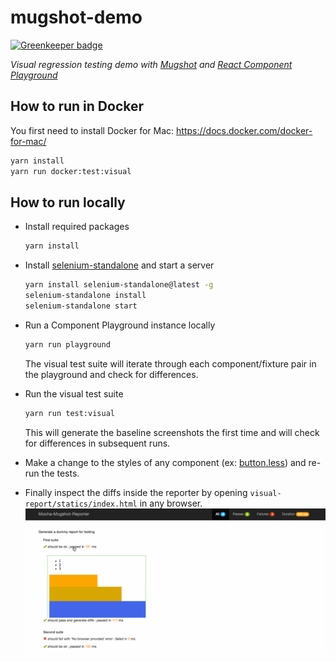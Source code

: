 # mugshot-demo

[![Greenkeeper badge](https://badges.greenkeeper.io/react-bucharest/mugshot-demo.svg)](https://greenkeeper.io/)

*Visual regression testing demo with [Mugshot](https://github.com/uberVU/mugshot) and [React Component Playground](https://github.com/skidding/react-component-playground)*

## How to run in Docker

You first need to install Docker for Mac: https://docs.docker.com/docker-for-mac/

```bash
yarn install
yarn run docker:test:visual
```

## How to run locally

- Install required packages
  ```bash
  yarn install
  ```

- Install [selenium-standalone](https://github.com/vvo/selenium-standalone) and start a server
  ```bash
  yarn install selenium-standalone@latest -g
  selenium-standalone install
  selenium-standalone start
  ```

- Run a Component Playground instance locally
  ```bash
  yarn run playground
  ```
  The visual test suite will iterate through each component/fixture pair in the playground and check for differences.

- Run the visual test suite
  ```bash
  yarn run test:visual
  ```
  This will generate the baseline screenshots the first time and will check for differences in subsequent runs.

- Make a change to the styles of any component (ex: [button.less](https://github.com/react-bucharest/mugshot-demo/blob/master/src/button/button.less)) and re-run the tests.

- Finally inspect the diffs inside the reporter by opening `visual-report/statics/index.html` in any browser.
![visual test reporter](assets/reporter.gif)
